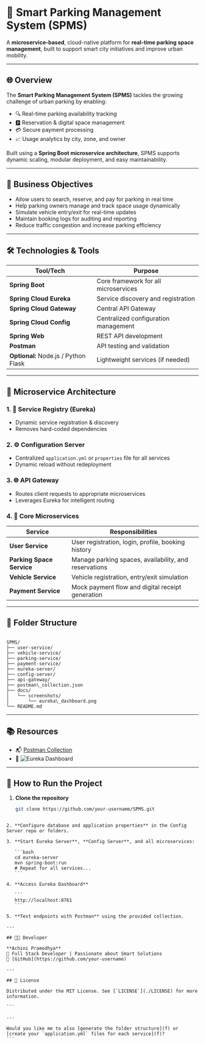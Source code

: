 # 🚗 Smart Parking Management System (SPMS)

A **microservice-based**, cloud-native platform for **real-time parking space management**, built to support smart city initiatives and improve urban mobility.

---

## 🌐 Overview

The **Smart Parking Management System (SPMS)** tackles the growing challenge of urban parking by enabling:

- 🔍 Real-time parking availability tracking
- 🅿️ Reservation & digital space management
- 💳 Secure payment processing
- 📈 Usage analytics by city, zone, and owner

Built using a **Spring Boot microservice architecture**, SPMS supports dynamic scaling, modular deployment, and easy maintainability.

---

## 🧠 Business Objectives

- Allow users to search, reserve, and pay for parking in real time  
- Help parking owners manage and track space usage dynamically  
- Simulate vehicle entry/exit for real-time updates  
- Maintain booking logs for auditing and reporting  
- Reduce traffic congestion and increase parking efficiency  

---

## 🛠️ Technologies & Tools

| Tool/Tech                | Purpose |
|--------------------------|---------|
| **Spring Boot**          | Core framework for all microservices |
| **Spring Cloud Eureka**  | Service discovery and registration |
| **Spring Cloud Gateway** | Central API Gateway |
| **Spring Cloud Config**  | Centralized configuration management |
| **Spring Web**           | REST API development |
| **Postman**              | API testing and validation |
| **Optional:** Node.js / Python Flask | Lightweight services (if needed) |

---

## 🧩 Microservice Architecture

### 1. 🚀 **Service Registry** (Eureka)
- Dynamic service registration & discovery  
- Removes hard-coded dependencies

### 2. ⚙️ **Configuration Server**
- Centralized `application.yml` or `properties` file for all services  
- Dynamic reload without redeployment

### 3. 🌐 **API Gateway**
- Routes client requests to appropriate microservices  
- Leverages Eureka for intelligent routing

### 4. 🧾 **Core Microservices**
| Service | Responsibilities |
|--------|------------------|
| **User Service** | User registration, login, profile, booking history |
| **Parking Space Service** | Manage parking spaces, availability, and reservations |
| **Vehicle Service** | Vehicle registration, entry/exit simulation |
| **Payment Service** | Mock payment flow and digital receipt generation |

---

## 📁 Folder Structure

```

SPMS/
├── user-service/
├── vehicle-service/
├── parking-service/
├── payment-service/
├── eureka-server/
├── config-server/
├── api-gateway/
├── postman\_collection.json
├── docs/
│   └── screenshots/
│       └── eureka\_dashboard.png
└── README.md

````

---

## 📚 Resources

- 📬 [Postman Collection](./Parking_Management_System.postman_collection.json)  
- 📸 ![Eureka Dashboard](./docs/screenshot/eureka_dashboard.png)

---

## 🧪 How to Run the Project

1. **Clone the repository**
   ```bash
   git clone https://github.com/your-username/SPMS.git
````

2. **Configure database and application properties** in the Config Server repo or folders.

3. **Start Eureka Server**, **Config Server**, and all microservices:

   ```bash
   cd eureka-server
   mvn spring-boot:run
   # Repeat for all services...
   ```

4. **Access Eureka Dashboard**

   ```
   http://localhost:8761
   ```

5. **Test endpoints with Postman** using the provided collection.

---

## 🧑‍💻 Developer

**Achini Pramodhya**
📌 Full Stack Developer | Passionate about Smart Solutions
🔗 [GitHub](https://github.com/your-username)

---

## 📄 License

Distributed under the MIT License. See [`LICENSE`](./LICENSE) for more information.

```

---

Would you like me to also [generate the folder structure](f) or [create your `application.yml` files for each service](f)?
```
